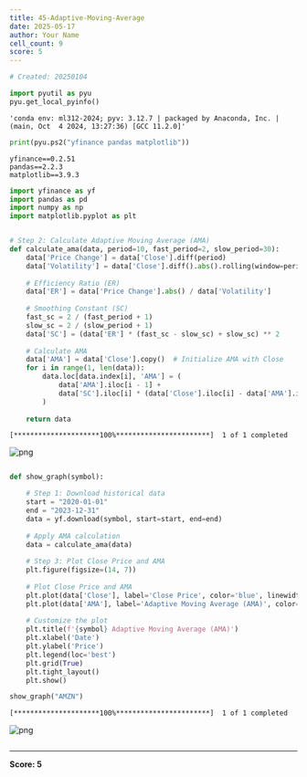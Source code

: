 ```yaml
---
title: 45-Adaptive-Moving-Average
date: 2025-05-17
author: Your Name
cell_count: 9
score: 5
---
```


```python
# Created: 20250104
```


```python
import pyutil as pyu
pyu.get_local_pyinfo()
```




    'conda env: ml312-2024; pyv: 3.12.7 | packaged by Anaconda, Inc. | (main, Oct  4 2024, 13:27:36) [GCC 11.2.0]'




```python
print(pyu.ps2("yfinance pandas matplotlib"))
```

    yfinance==0.2.51
    pandas==2.2.3
    matplotlib==3.9.3
    



```python
import yfinance as yf
import pandas as pd
import numpy as np
import matplotlib.pyplot as plt
```


```python

# Step 2: Calculate Adaptive Moving Average (AMA)
def calculate_ama(data, period=10, fast_period=2, slow_period=30):
    data['Price Change'] = data['Close'].diff(period)
    data['Volatility'] = data['Close'].diff().abs().rolling(window=period).sum()
    
    # Efficiency Ratio (ER)
    data['ER'] = data['Price Change'].abs() / data['Volatility']
    
    # Smoothing Constant (SC)
    fast_sc = 2 / (fast_period + 1)
    slow_sc = 2 / (slow_period + 1)
    data['SC'] = (data['ER'] * (fast_sc - slow_sc) + slow_sc) ** 2
    
    # Calculate AMA
    data['AMA'] = data['Close'].copy()  # Initialize AMA with Close
    for i in range(1, len(data)):
        data.loc[data.index[i], 'AMA'] = (
            data['AMA'].iloc[i - 1] +
            data['SC'].iloc[i] * (data['Close'].iloc[i] - data['AMA'].iloc[i - 1])
        )
    
    return data


```

    [*********************100%***********************]  1 of 1 completed



    
![png](/mlnotes/images/45-adaptive-moving-average_4_1.png)
    



```python

```


```python
def show_graph(symbol):

    # Step 1: Download historical data
    start = "2020-01-01"
    end = "2023-12-31"
    data = yf.download(symbol, start=start, end=end)
    
    # Apply AMA calculation
    data = calculate_ama(data)
    
    # Step 3: Plot Close Price and AMA
    plt.figure(figsize=(14, 7))
    
    # Plot Close Price and AMA
    plt.plot(data['Close'], label='Close Price', color='blue', linewidth=1)
    plt.plot(data['AMA'], label='Adaptive Moving Average (AMA)', color='red', linewidth=1.5)
    
    # Customize the plot
    plt.title(f'{symbol} Adaptive Moving Average (AMA)')
    plt.xlabel('Date')
    plt.ylabel('Price')
    plt.legend(loc='best')
    plt.grid(True)
    plt.tight_layout()
    plt.show()
```


```python
show_graph("AMZN")
```

    [*********************100%***********************]  1 of 1 completed



    
![png](/mlnotes/images/45-adaptive-moving-average_7_1.png)
    



```python

```


---
**Score: 5**